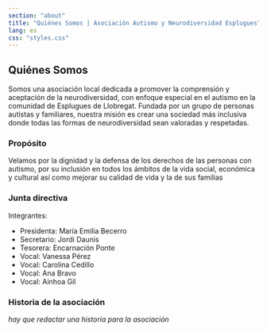 ```yaml
---
section: "about"
title: "Quiénes Somos | Asociación Autismo y Neurodiversidad Esplugues"
lang: es
css: "styles.css"
---
```


## Quiénes Somos

Somos una asociación local dedicada a promover la comprensión y aceptación de la neurodiversidad, con enfoque especial en el autismo en la comunidad de Esplugues de Llobregat. Fundada por un grupo de personas autistas y familiares, nuestra misión es crear una sociedad más inclusiva donde todas las formas de neurodiversidad sean valoradas y respetadas.

### Propósito

Velamos por la dignidad y la defensa de los derechos de las personas con autismo, por su inclusión en todos los ámbitos de la vida social, económica y cultural así como mejorar su calidad de vida y la de sus familias

### Junta directiva

Integrantes:

- Presidenta: María Emilia Becerro
- Secretario: Jordi Daunis
- Tesorera: Encarnación Ponte
- Vocal: Vanessa Pérez
- Vocal: Carolina Cedillo
- Vocal: Ana Bravo
- Vocal: Ainhoa Gil

### Historia de la asociación

_hay que redactar una historia para la asociación_
